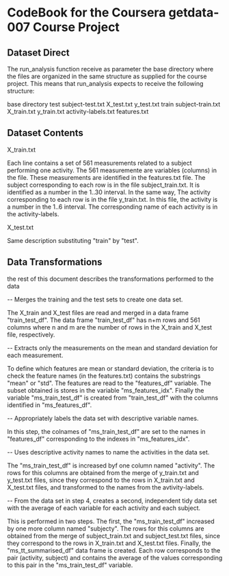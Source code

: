 # CodeBook for the Coursera getdata-007 Course Project

## Dataset Direct

The run_analysis function receive as parameter the base directory where the files are organized in the same structure as
supplied for the course project. This means that run_analysis expects to receive the following structure:

base directory
  test
    subject-test.txt
    X_test.txt
    y_test.txt
  train
      subject-train.txt
      X_train.txt
      y_train.txt
    activity-labels.txt
    features.txt
    
## Dataset Contents

X_train.txt

  Each line contains a set of 561 measurements related to a subject performing one activity. The 561 measuremente are 
  variables (columns) in the file. These measurements are identified in the features.txt file. 
  The subject corresponding to each row is in the file subject_train.txt. It is identified as
  a number in the 1..30 interval. In the same way, The activity corresponding to each row is in the file y_train.txt.
  In this file, the activity is a number in the 1..6 interval. 
  The corresponding name of each activity is in the activity-labels.
      
X_test.txt

  Same description substituting "train" by "test".

## Data Transformations

the rest of this document describes the transformations performed to the data 

-- Merges the training and the test sets to create one data set.

The X_train and X_test files are read and merged in a data frame "train_test_df". 
The data frame "train_test_df" has n+m rows and 561 columns where n and m are the number of rows in the X_train and X_test file, respectively.

-- Extracts only the measurements on the mean and standard deviation for each measurement. 

To define which features are mean or standard deviation, the criteria is to check the feature names (in the features.txt)
contains the substrings "mean" or "std". 
The features are read to the "features_df" variable.
The subset obtained is stores in the variable "ms_features_idx".
Finally the variable "ms_train_test_df" is created from "train_test_df" with the columns identified in "ms_features_df". 

-- Appropriately labels the data set with descriptive variable names. 

In this step, the colnames of "ms_train_test_df" are set to the names in "features_df" corresponding to the indexes 
in "ms_features_idx".

-- Uses descriptive activity names to name the activities in the data set.

The "ms_train_test_df" is increased byf one column named "activity". The rows for this columns are obtained from the merge of
y_train.txt and y_test.txt files, since they correspond to the rows in X_train.txt and X_test.txt files, and transformed
to the names from the avtivity-labels.

-- From the data set in step 4, creates a second, independent tidy data set with the average
   of each variable for each activity and each subject. 
   
This is performed in two steps. 
The first, the "ms_train_test_df" increased by one more column named "subjecty". The rows for this columns are obtained 
from the merge of subject_train.txt and subject_test.txt files, since they correspond to the rows in X_train.txt and X_test.txt
files.
Finally, the "ms_tt_summarised_df" data frame is created. Each row corresponds to the pair (activity, subject) and 
contains the average of the values corresponding to this pair in the "ms_train_test_df" variable.
